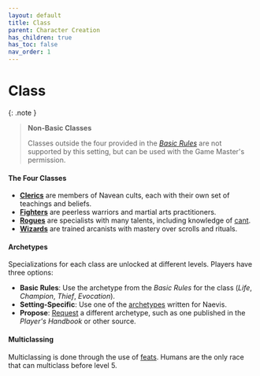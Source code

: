 ```yaml
---
layout: default
title: Class
parent: Character Creation
has_children: true
has_toc: false
nav_order: 1
---
```


# Class

{: .note }
> **Non-Basic Classes**
> 
> Classes outside the four provided in the _[Basic Rules](docs/more/DnD_BasicRules_2018.pdf)_ are not supported by this setting, but can be used with the Game Master's permission.


<!-- #### Classifications

An adventurer's class is, as the name suggests, a classification. It broadly represents what capacities they bring to a party. A traveling illusionist, an armored spellsword, and a village witch all fall under the classification of "wizard".  -->

#### The Four Classes

* **[Clerics](cleric)** are members of Navean cults, each with their own set of teachings and beliefs.
* **[Fighters](fighter)** are peerless warriors and martial arts practitioners.
* **[Rogues](rogue)** are specialists with many talents, including knowledge of [cant](../../more/languages/index).
* **[Wizards](wizard)** are trained arcanists with mastery over scrolls and rituals.

#### Archetypes

Specializations for each class are unlocked at different levels. Players have three options:

* **Basic Rules**: Use the archetype from the _Basic Rules_ for the class (*Life*, *Champion*, *Thief*, *Evocation*).
* **Setting-Specific**: Use one of the [archetypes](../../more/archetypes/index#naevis-archetypes) written for Naevis.
* **Propose**: [Request](../../more/archetypes/index#reflavoring-archetypes) a different archetype, such as one published in the _Player's Handbook_ or other source.

#### Multiclassing

Multiclassing is done through the use of [feats](../../more/feats/multiclassing). Humans are the only race that can multiclass before level 5.